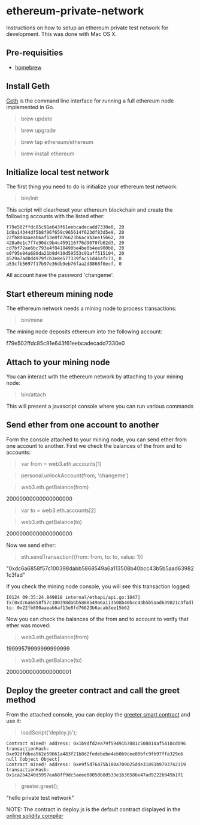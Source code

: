 # ethereum-private-network
Instructions on how to setup an ethereum private test network for development.
This was done with Mac OS X.

Pre-requisities
---------------

* [homebrew](http://brew.sh/)

Install Geth
------------

[Geth](https://github.com/ethereum/go-ethereum/wiki/geth) is the command line
interface for running a full ethereum node implemented in Go.

> brew update

> brew upgrade

> brew tap ethereum/ethereum

> brew install ethereum

Initialize local test network
-----------------------------

The first thing you need to do is initialize your ethereum test network:

> bin/init

This script will clear/reset your ethereum blockchain and create the following
accounts with the listed ether:

```
f79e502ffdc85c91e643f61eebcadecadd7330e0, 20
1d8a14344df5b8f96f659c965614f623df83d5e9, 20
22fb800aaeab6af13e8fd76623b6acab3ee15b62, 20
428a0e1c7f7e90dc9b4c459116776d9070fb62d3, 20
cd7bf72ae6bc793e4f8418490be4be0b4ee900b8, 20
e0f95e84a680da21b9d410d59553c91aff515104, 20
4529a7ad0d4979fcb3e8e577339fac51d46afc73, 0
a53cfb5697f17b97e36db9eb76faa2d8868f0ecf, 0
```

All account have the password 'changeme'.

Start ethereum mining node
--------------------------

The ethereum network needs a mining node to process transactions:

> bin/mine

The mining node deposits ethereum into the following account:

f79e502ffdc85c91e643f61eebcadecadd7330e0

Attach to your mining node
--------------------------

You can interact with the ethereum network by attaching to your mining node:

> bin/attach

This will present a javascript console where you can run various commands

Send ether from one account to another
--------------------------------------

Form the console attached to your mining node, you can send ether from one
 account to another.  First we check the balances of the from and to accounts:

> var from = web3.eth.accounts[1]

> personal.unlockAccount(from, 'changeme')

> web3.eth.getBalance(from)

20000000000000000000

> var to = web3.eth.accounts[2]

> web3.eth.getBalance(to)

20000000000000000000

Now we send ether:

> eth.sendTransaction({from: from, to: to, value: 1})

"0xdc6a6858f57c100398dabb5868549a6a113508b40bcc43b5b5aad639821c3fad"

If you check the mining node console, you will see this transaction logged:

```
I0124 09:35:24.849818 internal/ethapi/api.go:1047]
Tx(0xdc6a6858f57c100398dabb5868549a6a113508b40bcc43b5b5aad639821c3fad)
to: 0x22fb800aaeab6af13e8fd76623b6acab3ee15b62
```

Now you can check the balances of the from and to account to verify that
ether was moved:

> web3.eth.getBalance(from)

19999579999999999999

> web3.eth.getBalance(to)

20000000000000000001

Deploy the greeter contract and call the greet method
-----------------------------------------------------

From the attached console, you can deploy the
[greeter smart contract](https://www.ethereum.org/greeter) and
use it:

> loadScript('deploy.js');

```
Contract mined! address: 0x1b9dfd2ea79f59491b7881c508010af5410cd096 transactionHash: 0xe92dfdbea562e59661a483f21b8d2fedebebe4eb0b9cee00bfc9fb97ffa329e6
null [object Object]
Contract mined! address: 0xe9f5d76475b180a709025dde31091b9793742119 transactionHash: 0x1ca2b4240d5957ea68ff9dc5aeee08050b8d533e1636586e47ad9222b945b1f1
```

> greeter.greet();

"hello private test network"

NOTE: The contract in deploy.js is the default contract displayed in the
[online solidity compiler](https://ethereum.github.io/browser-solidity)
